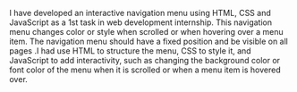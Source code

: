 I have developed an interactive navigation menu using HTML, CSS and JavaScript as a 1st task in web development internship. This navigation menu changes color or style when scrolled or when hovering over a menu item. The navigation menu should have a fixed position and be visible on all pages .I had use HTML to structure the menu, CSS to style it, and JavaScript to add interactivity, such as changing the background color or font color of the menu when it is scrolled or when a menu item is hovered over.
